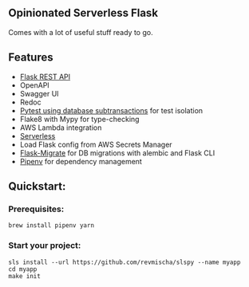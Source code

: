 ## Opinionated Serverless Flask
Comes with a lot of useful stuff ready to go.


## Features
* [Flask REST API](https://github.com/Nobatek/flask-rest-api)
 * OpenAPI
 * Swagger UI
 * Redoc
* [Pytest using database subtransactions](https://pypi.org/project/pytest-flask-sqlalchemy/) for test isolation
* Flake8 with Mypy for type-checking
* AWS Lambda integration
 * [Serverless](https://serverless.com/)
 * Load Flask config from AWS Secrets Manager
* [Flask-Migrate](https://flask-migrate.readthedocs.io/en/latest/) for DB migrations with alembic and Flask CLI
* [Pipenv](https://pipenv.readthedocs.io/en/latest/) for dependency management


## Quickstart:

### Prerequisites:
`brew install pipenv yarn`

### Start your project:
```
sls install --url https://github.com/revmischa/slspy --name myapp
cd myapp
make init
```
